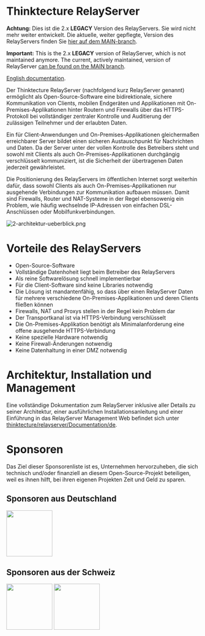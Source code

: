 # Thinktecture RelayServer

__Achtung:__ Dies ist die 2.x **LEGACY** Version des RelayServers. Sie wird nicht mehr weiter entwickelt. Die aktuelle, weiter gepflegte, Version des RelayServers finden Sie [hier auf dem MAIN-branch](https://github.com/thinktecture/relayserver).

__Important:__ This is the 2.x **LEGACY** version of RelayServer, which is not maintained anymore. The current, actively maintained, version of RelayServer [can be found on the MAIN branch](https://github.com/thinktecture/relayserver).

[English documentation](./Documentation/en/relayserver.md).

Der Thinktecture RelayServer (nachfolgend kurz RelayServer genannt) ermöglicht als Open-Source-Software eine bidirektionale, sichere Kommunikation von Clients, mobilen Endgeräten und Applikationen mit On-Premises-Applikationen hinter Routern und Firewalls über das HTTPS-Protokoll bei vollständiger zentraler Kontrolle und Auditierung der zulässigen Teilnehmer und der erlaubten Daten.

Ein für Client-Anwendungen und On-Premises-Applikationen gleichermaßen erreichbarer Server bildet einen sicheren Austauschpunkt für Nachrichten und Daten. Da der Server unter der vollen Kontrolle des Betreibers steht und sowohl mit Clients als auch On-Premises-Applikationen durchgängig verschlüsselt kommuniziert, ist die Sicherheit der übertragenen Daten jederzeit gewährleistet.

Die Positionierung des RelayServers im öffentlichen Internet sorgt weiterhin dafür, dass sowohl Clients als auch On-Premises-Applikationen nur ausgehende Verbindungen zur Kommunikation aufbauen müssen. Damit sind Firewalls, Router und NAT-Systeme in der Regel ebensowenig ein Problem, wie häufig wechselnde IP-Adressen von einfachen DSL-Anschlüssen oder Mobilfunkverbindungen.

![2-architektur-ueberblick.png](./Documentation/de/assets/2-architektur-ueberblick.png)

# Vorteile des RelayServers

- Open-Source-Software
- Vollständige Datenhoheit liegt beim Betreiber des RelayServers
- Als reine Softwarelösung schnell implementierbar
- Für die Client-Software sind keine Libraries notwendig
- Die Lösung ist mandantenfähig, so dass über einen RelayServer Daten für mehrere verschiedene On-Premises-Applikationen und deren Clients fließen können
- Firewalls, NAT und Proxys stellen in der Regel kein Problem dar
- Der Transportkanal ist via HTTPS-Verbindung verschlüsselt
- Die On-Premises-Applikation benötigt als Minimalanforderung eine offene ausgehende HTTPS-Verbindung
- Keine spezielle Hardware notwendig
- Keine Firewall-Änderungen notwendig
- Keine Datenhaltung in einer DMZ notwendig

# Architektur, Installation und Management

Eine vollständige Dokumentation zum RelayServer inklusive aller Details zu seiner Architektur, einer ausführlichen Installationsanleitung und einer Einführung in das RelayServer Management Web befindet sich unter [thinktecture/relayserver/Documentation/de](./Documentation/de/relayserver.md).

# Sponsoren
Das Ziel dieser Sponsorenliste ist es, Unternehmen hervorzuheben, die sich technisch und/oder finanziell an diesem Open-Source-Projekt beteiligen, weil es ihnen hilft, bei ihren eigenen Projekten Zeit und Geld zu sparen.

## Sponsoren aus Deutschland
[<img width="120px" src="./Documentation/de/assets/logo_sponsor_kwp.svg" />](https://www.kwpsoftware.de)

## Sponsoren aus der Schweiz
[<img width="120px" src="./Documentation/de/assets/logo_sponsor_cmi.svg" />](https://www.cmiag.ch/)
[<img width="120px" src="./Documentation/de/assets/logo_sponsor_abraxas.png" />](https://www.abraxas.ch/)

